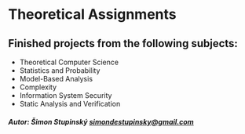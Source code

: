 # Theoretical Assignments 
## Finished projects from the following subjects:

- Theoretical Computer Science
- Statistics and Probability
- Model-Based Analysis
- Complexity
- Information System Security
- Static Analysis and Verification

##### Autor: Šimon Stupinský <simondestupinsky@gmail.com>
